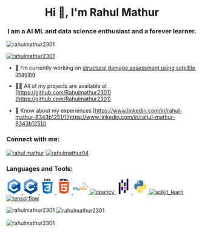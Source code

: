 <h1 align="center">Hi 👋, I'm Rahul Mathur</h1>
<h3 align="center">I am a AI ML and data science enthusiast and a forever learner.</h3>

<p align="left"> <img src="https://komarev.com/ghpvc/?username=rahulmathur2301&label=Profile%20views&color=0e75b6&style=flat" alt="rahulmathur2301" /> </p>

<p align="left"> <a href="https://github.com/ryo-ma/github-profile-trophy"><img src="https://github-profile-trophy.vercel.app/?username=rahulmathur2301" alt="rahulmathur2301" /></a> </p>

- 🔭 I’m currently working on [structural damage assessment using satellite imaging](https://github.com/Rahulmathur2301/structural-damage-assessment-using-satellite-images)

- 👨‍💻 All of my projects are available at [https://github.com/Rahulmathur2301](https://github.com/Rahulmathur2301)

- 📄 Know about my experiences [https://www.linkedin.com/in/rahul-mathur-8343b1251/](https://www.linkedin.com/in/rahul-mathur-8343b1251/)

<h3 align="left">Connect with me:</h3>
<p align="left">
<a href="https://linkedin.com/in/rahul mathur" target="blank"><img align="center" src="https://raw.githubusercontent.com/rahuldkjain/github-profile-readme-generator/master/src/images/icons/Social/linked-in-alt.svg" alt="rahul mathur" height="30" width="40" /></a>
<a href="https://www.leetcode.com/rahulmathur04" target="blank"><img align="center" src="https://raw.githubusercontent.com/rahuldkjain/github-profile-readme-generator/master/src/images/icons/Social/leet-code.svg" alt="rahulmathur04" height="30" width="40" /></a>
</p>

<h3 align="left">Languages and Tools:</h3>
<p align="left"> <a href="https://www.cprogramming.com/" target="_blank" rel="noreferrer"> <img src="https://raw.githubusercontent.com/devicons/devicon/master/icons/c/c-original.svg" alt="c" width="40" height="40"/> </a> <a href="https://www.w3schools.com/cpp/" target="_blank" rel="noreferrer"> <img src="https://raw.githubusercontent.com/devicons/devicon/master/icons/cplusplus/cplusplus-original.svg" alt="cplusplus" width="40" height="40"/> </a> <a href="https://www.w3schools.com/css/" target="_blank" rel="noreferrer"> <img src="https://raw.githubusercontent.com/devicons/devicon/master/icons/css3/css3-original-wordmark.svg" alt="css3" width="40" height="40"/> </a> <a href="https://www.w3.org/html/" target="_blank" rel="noreferrer"> <img src="https://raw.githubusercontent.com/devicons/devicon/master/icons/html5/html5-original-wordmark.svg" alt="html5" width="40" height="40"/> </a> <a href="https://www.mysql.com/" target="_blank" rel="noreferrer"> <img src="https://raw.githubusercontent.com/devicons/devicon/master/icons/mysql/mysql-original-wordmark.svg" alt="mysql" width="40" height="40"/> </a> <a href="https://opencv.org/" target="_blank" rel="noreferrer"> <img src="https://www.vectorlogo.zone/logos/opencv/opencv-icon.svg" alt="opencv" width="40" height="40"/> </a> <a href="https://pandas.pydata.org/" target="_blank" rel="noreferrer"> <img src="https://raw.githubusercontent.com/devicons/devicon/2ae2a900d2f041da66e950e4d48052658d850630/icons/pandas/pandas-original.svg" alt="pandas" width="40" height="40"/> </a> <a href="https://www.python.org" target="_blank" rel="noreferrer"> <img src="https://raw.githubusercontent.com/devicons/devicon/master/icons/python/python-original.svg" alt="python" width="40" height="40"/> </a> <a href="https://scikit-learn.org/" target="_blank" rel="noreferrer"> <img src="https://upload.wikimedia.org/wikipedia/commons/0/05/Scikit_learn_logo_small.svg" alt="scikit_learn" width="40" height="40"/> </a> <a href="https://www.tensorflow.org" target="_blank" rel="noreferrer"> <img src="https://www.vectorlogo.zone/logos/tensorflow/tensorflow-icon.svg" alt="tensorflow" width="40" height="40"/> </a> </p>

<p><img align="left" src="https://github-readme-stats.vercel.app/api/top-langs?username=rahulmathur2301&show_icons=true&locale=en&layout=compact" alt="rahulmathur2301" /></p>

<p>&nbsp;<img align="center" src="https://github-readme-stats.vercel.app/api?username=rahulmathur2301&show_icons=true&locale=en" alt="rahulmathur2301" /></p>

<p><img align="center" src="https://github-readme-streak-stats.herokuapp.com/?user=rahulmathur2301&" alt="rahulmathur2301" /></p>

